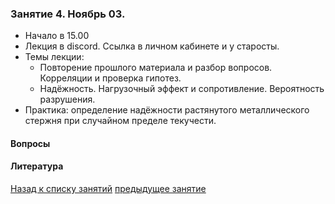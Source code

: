 ### Занятие 4. Ноябрь 03.
- Начало в 15.00
- Лекция в discord. Ссылка в личном кабинете и у старосты.
- Темы лекции: 
  - Повторение прошлого материала и разбор вопросов. Корреляции и проверка гипотез.
  - Надёжность. Нагрузочный эффект и сопротивление. Вероятность разрушения.
- Практика: определение надёжности растянутого металлического стержня при случайном пределе текучести.

#### Вопросы



#### Литература



[Назад к списку занятий](https://github.com/VetrovSV/AppMathST/blob/master/README.md)
[предыдущее занятие](https://github.com/VetrovSV/AppMathST/blob/master/dist/2.md)

